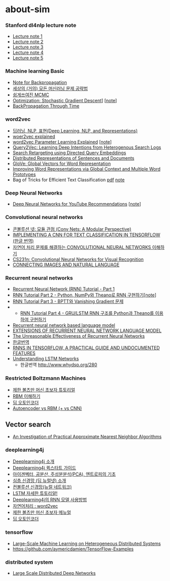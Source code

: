 # about-sim

### Stanford dl4nlp lecture note
* [Lecture note 1](http://cs224d.stanford.edu/lecture_notes/notes1.pdf)
* [Lecture note 2](http://cs224d.stanford.edu/lecture_notes/notes2.pdf)
* [Lecture note 3](http://cs224d.stanford.edu/lecture_notes/notes3.pdf)
* [Lecture note 4](http://cs224d.stanford.edu/lecture_notes/notes4.pdf)
* [Lecture note 5](http://cs224d.stanford.edu/lecture_notes/LectureNotes5.pdf)

### Machine learning Basic
* [Note for Backpropagation](https://www.ics.uci.edu/~pjsadows/notes.pdf)
* [세상의 (거의) 모든 머신러닝 문제 공략법](http://keunwoochoi.blogspot.sg/2016/08/blog-post.html)
* [쉽게쓰여진 MCMC](http://blog.naver.com/rupy400/220775812498)
* [Optimization: Stochastic Gradient Descent](http://cs231n.github.io/optimization-1/#analytic)] [[note]()]
* [BackPropagation Through Time](http://ir.hit.edu.cn/~jguo/docs/notes/bptt.pdf)

### word2vec
* [딥러닝, NLP, 표현(Deep Learning, NLP, and Representations)](http://blog.naver.com/rupy400/220788129840) 
* [woer2vec explained](http://arxiv.org/pdf/1402.3722v1.pdf)
* [word2vec Parameter Learning Explained](http://www-personal.umich.edu/~ronxin/pdf/w2vexp.pdf) [[note](https://www.evernote.com/shard/s29/sh/e0af0845-ff9a-485c-a919-2d5d476f0a56/e22b7ece75f76ce8a3e0d469f78ef131)]
* [Query2Vec: Learning Deep Intentions from Heterogenous Search Logs](http://www.cs.cmu.edu/~dongyeok/papers/query2vec_v0.2.pdf)
* [Search Retargeting using Directed Query Embeddings](http://astro.temple.edu/~tua95067/grbovic2015wwwA.pdf)
* [Distributed Representations of Sentences and Documents](https://cs.stanford.edu/~quocle/paragraph_vector.pdf)
* [GloVe: Global Vectors for Word Representation](http://nlp.stanford.edu/pubs/glove.pdf)
* [Improving Word Representations via Global Context and Multiple Word Prototypes](http://www.aclweb.org/anthology/P12-1092)
* Bag of Tricks for Efficient Text Classification [pdf](https://arxiv.org/pdf/1607.01759v3.pdf) [note](https://www.evernote.com/shard/s29/sh/8c779373-29d7-46f7-aa1d-929feecd3867/8fef8f3a842d2a64b4e16cfa66a3a775)

### Deep Neural Networks
* [Deep Neural Networks for YouTube Recommendations](https://static.googleusercontent.com/media/research.google.com/ko//pubs/archive/45530.pdf) [[note](https://www.evernote.com/shard/s29/sh/4b34b0c8-0a51-4c1a-bea9-ffd7d5c80f8c/48e109cd29c4f767a68aa3be37584252)]


### Convolutional neural networks
* [콘볼루션 넷: 모듈 관점 (Conv Nets: A Modular Perspective)](http://blog.naver.com/rupy400/220788125109)  
* [IMPLEMENTING A CNN FOR TEXT CLASSIFICATION IN TENSORFLOW (한글 번역)](http://blog.naver.com/rupy400/220777178142) 
* [자연어 처리 문제를 해결하는 CONVOLUTIONAL NEURAL NETWORKS 이해하기](http://blog.naver.com/rupy400/220776488979)  
* [CS231n: Convolutional Neural Networks for Visual Recognition](http://aikorea.org/cs231n/)
* [CONNECTING IMAGES AND NATURAL LANGUAGE](http://cs.stanford.edu/people/karpathy/main.pdf)

### Recurrent neural networks
* [Recurrent Neural Network (RNN) Tutorial - Part 1](http://aikorea.org/blog/rnn-tutorial-1/)
* [RNN Tutorial Part 2 - Python, NumPy와 Theano로 RNN 구현하기](http://aikorea.org/blog/rnn-tutorial-2/)[[note](https://www.evernote.com/shard/s29/sh/a9afa6e5-7625-48d3-aebf-c5b1d365f963/109374ba7b27907431c8829469a9f56f)]
* [RNN Tutorial Part 3 - BPTT와 Vanishing Gradient 문제](http://aikorea.org/blog/rnn-tutorial-3/)
* * [RNN Tutorial Part 4 - GRU/LSTM RNN 구조를 Python과 Theano를 이용하여 구현하기](http://aikorea.org/blog/rnn-tutorial-4/)
* [Recurrent neural network based language model](http://www.fit.vutbr.cz/research/groups/speech/publi/2010/mikolov_interspeech2010_IS100722.pdf)
* [EXTENSIONS OF RECURRENT NEURAL NETWORK LANGUAGE MODEL](http://www.fit.vutbr.cz/research/groups/speech/publi/2011/mikolov_icassp2011_5528.pdf) 
* [The Unreasonable Effectiveness of Recurrent Neural Networks](http://karpathy.github.io/2015/05/21/rnn-effectiveness/)
 * [한글번역](https://tgjeon.github.io/post/rnns-in-tensorflow/ )
* [RNNS IN TENSORFLOW, A PRACTICAL GUIDE AND UNDOCUMENTED FEATURES](http://www.wildml.com/2016/08/rnns-in-tensorflow-a-practical-guide-and-undocumented-features/)
* [Understanding LSTM Networks](https://colah.github.io/posts/2015-08-Understanding-LSTMs/)
  * 한글번역 http://www.whydsp.org/280

### Restricted Boltzmann Machines
* [제한 볼츠만 머신 초보자 튜토리얼](http://blog.naver.com/rupy400/220793514761)
* [RBM 이해하기](https://kyulabs.blogspot.kr/2016/08/rbm.html)
* [딥 오토인코더](https://kyulabs.blogspot.kr/2016/08/blog-post_14.html)
* [Autoencoder vs RBM (+ vs CNN)](http://khanrc.tistory.com/entry/Autoencoder-vs-RBM-vs-CNN)

## Vector search 
* [An Investigation of Practical Approximate
Nearest Neighbor Algorithms](http://www.cs.cmu.edu/~agray/approxnn.pdf)

### deeplearning4j
* [Deeplearning4j 소개](http://deeplearning4j.org/kr-index.html)
* [Deeplearning4j 퀵스타트 가이드](http://deeplearning4j.org/kr-quickstart)
* [아이겐벡터, 공분산, 주성분분석(PCA), 엔트로피의 기초](http://deeplearning4j.org/kr-eigenvector)
* [심층 신경망 (딥 뉴럴넷) 소개](http://deeplearning4j.org/kr-neuralnet-overview.html)
* [컨볼루션 신경망(뉴럴 네트워크)](http://deeplearning4j.org/kr-convolutionnets)
* [LSTM 자세한 튜토리알!](http://deeplearning4j.org/kr-lstm.html) 
* [Deeplearning4j의 RNN 모델 사용방법](http://deeplearning4j.org/kr-usingrnns.html)
* [자연어처리 : word2vec](http://deeplearning4j.org/kr-word2vec)
* [제한 볼츠만 머신 초보자 메뉴얼](http://blog.naver.com/rupy400/220793514761)
* [딥 오토인코더](https://kyulabs.wordpress.com/2016/08/21/%EB%94%A5-%EC%98%A4%ED%86%A0%EC%9D%B8%EC%BD%94%EB%8D%94/)

### tensorflow
* [Large-Scale Machine Learning on Heterogeneous Distributed Systems](http://download.tensorflow.org/paper/whitepaper2015.pdf)
* https://github.com/aymericdamien/TensorFlow-Examples

### distributed system
* [Large Scale Distributed Deep Networks](https://static.googleusercontent.com/media/research.google.com/en//archive/large_deep_networks_nips2012.pdf)
